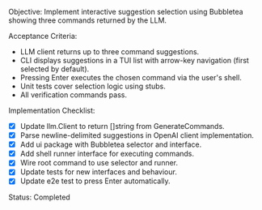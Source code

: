 Objective: Implement interactive suggestion selection using Bubbletea showing three commands returned by the LLM.

Acceptance Criteria:
- LLM client returns up to three command suggestions.
- CLI displays suggestions in a TUI list with arrow-key navigation (first selected by default).
- Pressing Enter executes the chosen command via the user's shell.
- Unit tests cover selection logic using stubs.
- All verification commands pass.

Implementation Checklist:
- [x] Update llm.Client to return []string from GenerateCommands.
- [x] Parse newline-delimited suggestions in OpenAI client implementation.
- [x] Add ui package with Bubbletea selector and interface.
- [x] Add shell runner interface for executing commands.
- [x] Wire root command to use selector and runner.
- [x] Update tests for new interfaces and behaviour.
- [x] Update e2e test to press Enter automatically.

Status: Completed
